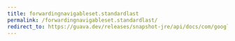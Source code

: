 ```yaml
---
title: forwardingnavigableset.standardlast
permalink: /forwardingnavigableset.standardlast/
redirect_to: https://guava.dev/releases/snapshot-jre/api/docs/com/google/common/collect/ForwardingNavigableSet.html#standardLast--
---
```

